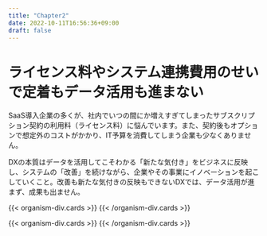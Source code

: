 ```yaml
---
title: "Chapter2"
date: 2022-10-11T16:56:36+09:00
draft: false
---
```


# ライセンス料やシステム連携費用のせいで定着もデータ活用も進まない

SaaS導入企業の多くが、社内でいつの間にか増えすぎてしまったサブスクリプション契約の利用料（ライセンス料）に悩んでいます。また、契約後もオプションで想定外のコストがかかり、IT予算を消費してしまう企業も少なくありません。  

DXの本質はデータを活用してこそわかる「新たな気付き」をビジネスに反映し、システムの「改善」を続けながら、企業やその事業にイノベーションを起こしていくこと。改善も新たな気付きの反映もできないDXでは、データ活用が進まず、成果も出ません。

{{< organism-div.cards >}}
{{< /organism-div.cards >}}

{{< organism-div.cards >}}
{{< /organism-div.cards >}}
